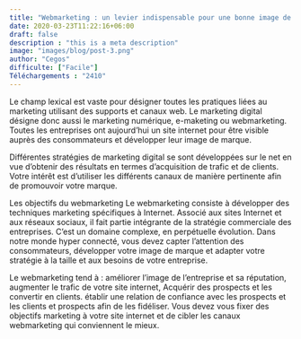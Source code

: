 ```yaml
---
title: "Webmarketing : un levier indispensable pour une bonne image de marque !"
date: 2020-03-23T11:22:16+06:00
draft: false
description : "this is a meta description"
image: "images/blog/post-3.png"
author: "Cegos"
difficulte: ["Facile"]
Téléchargements : "2410"
---
```


Le champ lexical est vaste pour désigner toutes les pratiques liées au marketing utilisant des supports et canaux web. Le marketing digital désigne donc aussi le marketing numérique, e-maketing ou webmarketing. Toutes les entreprises ont aujourd’hui un site internet pour être visible auprès des consommateurs et développer leur image de marque.

Différentes stratégies de marketing digital se sont développées sur le net en vue d’obtenir des résultats en termes d’acquisition de trafic et de clients. Votre intérêt est d’utiliser les différents canaux de manière pertinente afin de promouvoir votre marque.

Les objectifs du webmarketing
Le webmarketing consiste à développer des techniques marketing spécifiques à Internet. Associé aux sites Internet et aux réseaux sociaux, il fait partie intégrante de la stratégie commerciale des entreprises. C’est un domaine complexe, en perpétuelle évolution. Dans notre monde hyper connecté, vous devez capter l’attention des consommateurs, développer votre image de marque et adapter votre stratégie à la taille et aux besoins de votre entreprise.

Le webmarketing tend à :
améliorer l’image de l’entreprise et sa réputation,
augmenter le trafic de votre site internet,
Acquérir des prospects et les convertir en clients.
établir une relation de confiance avec les prospects et les clients et prospects afin de les fidéliser.
Vous devez vous fixer des objectifs marketing à votre site internet et de cibler les canaux webmarketing qui conviennent le mieux.